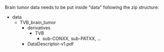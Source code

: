 Brain tumor data needs to be put inside "data" following the zip structure:
- data
  - TVB_brain_tumor
    - derivatives
      - TVB
        - sub-CONXX, sub-PATXX, ...
    - DataDescriptor-v1.pdf